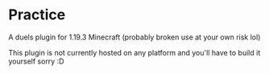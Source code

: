 # Practice
A duels plugin for 1.19.3 Minecraft (probably broken use at your own risk lol)

This plugin is not currently hosted on any platform and you'll have to build it yourself sorry :D
